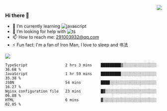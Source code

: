 <img align='right' src='https://github-readme-stats.vercel.app/api?username=niaogege&show_icons=true&theme=radical'/>

### Hi there 👋

- 🌱 I’m currently learning ![javascript](https://img.shields.io/badge/javacript-learn-orange)
- 🤔 I’m looking for help with ![ts](https://img.shields.io/badge/ts-learn-yellow)
- 📫 How to reach me: 291003932@qq.com
- ⚡ Fun fact:  I'm a fan of Iron Man, I love to sleep and 书法

![](https://github-readme-stats.vercel.app/api/top-langs/?username=niaogege&layout=compact)

<!--START_SECTION:waka-->
```text
TypeScript                 2 hrs 3 mins    █████████▒░░░░░░░░░░░░░░░   36.68 % 
JavaScript                 1 hr 59 mins    █████████░░░░░░░░░░░░░░░░   35.38 % 
JSON                       54 mins         ████░░░░░░░░░░░░░░░░░░░░░   16.27 % 
Nginx configuration file   23 mins         █▓░░░░░░░░░░░░░░░░░░░░░░░   06.88 % 
HTML                       6 mins          ▓░░░░░░░░░░░░░░░░░░░░░░░░   02.05 % 
```
<!--END_SECTION:waka-->
